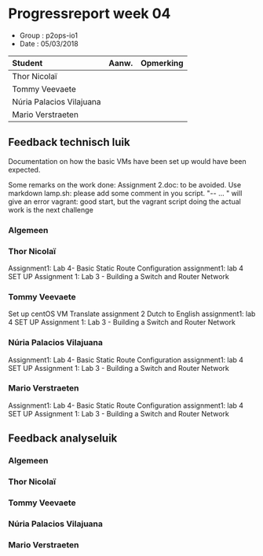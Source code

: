 # Progressreport week 04

* Group : p2ops-io1
* Date  : 05/03/2018

| Student  | Aanw. | Opmerking |
| :---     | :---  | :---      |
| Thor Nicolaï |     |           |
| Tommy Veevaete |     |           |
| Núria Palacios Vilajuana	 |      |           |
| Mario Verstraeten	 |      |           |

## Feedback technisch luik

Documentation on how the basic VMs have been set up would have been expected.

Some remarks on the work done:
Assignment 2.doc: to be avoided. Use markdown
lamp.sh: please add some comment in you script. "-- ... " will give an error
vagrant: good start, but the vagrant script doing the actual work is the next challenge

### Algemeen

### Thor Nicolaï 
Assignment1: Lab 4- Basic Static Route Configuration
assignment1: lab 4 SET UP
Assignment 1: Lab 3 - Building a Switch and Router Network

### Tommy Veevaete
Set up centOS VM
Translate assignment 2 Dutch to English
assignment1: lab 4 SET UP
Assignment 1: Lab 3 - Building a Switch and Router Network

### Núria Palacios Vilajuana
Assignment1: Lab 4- Basic Static Route Configuration
assignment1: lab 4 SET UP
Assignment 1: Lab 3 - Building a Switch and Router Network

### Mario Verstraeten
Assignment1: Lab 4- Basic Static Route Configuration
assignment1: lab 4 SET UP
Assignment 1: Lab 3 - Building a Switch and Router Network
## Feedback analyseluik


### Algemeen

### Thor Nicolaï 
### Tommy Veevaete
### Núria Palacios Vilajuana
### Mario Verstraeten
